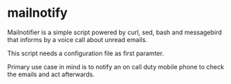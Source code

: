 # mailnotify
Mailnotifier is a simple script powered by curl, sed, bash and messagebird that informs by a voice call about unread emails.

This script needs a configuration file as first paramter.

Primary use case in mind is to notify an on call duty mobile phone to check the emails and act afterwards.

